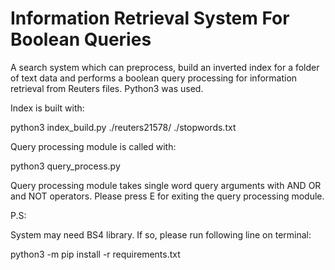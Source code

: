 # Information Retrieval System For Boolean Queries 
A search system which can preprocess, build an inverted index for a folder of text data and performs a boolean query processing for information retrieval from Reuters files. Python3 was used. 

Index is built with: 

python3 index_build.py ./reuters21578/ ./stopwords.txt 


Query processing module is called with:

python3 query_process.py


Query processing module takes single word query arguments with AND OR and NOT operators.
Please press E for exiting the query processing module.


P.S:

System may need BS4 library. If so, please run following line on terminal:

python3 -m pip install -r requirements.txt